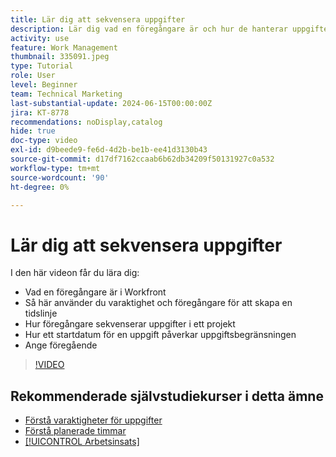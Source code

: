 ```yaml
---
title: Lär dig att sekvensera uppgifter
description: Lär dig vad en föregångare är och hur de hanterar uppgifter i ett projekt. Lär dig sedan att använda varaktighet och föregångare för att skapa en tidslinje.
activity: use
feature: Work Management
thumbnail: 335091.jpeg
type: Tutorial
role: User
level: Beginner
team: Technical Marketing
last-substantial-update: 2024-06-15T00:00:00Z
jira: KT-8778
recommendations: noDisplay,catalog
hide: true
doc-type: video
exl-id: d9beede9-fe6d-4d2b-be1b-ee41d3130b43
source-git-commit: d17df7162ccaab6b62db34209f50131927c0a532
workflow-type: tm+mt
source-wordcount: '90'
ht-degree: 0%

---
```


# Lär dig att sekvensera uppgifter

I den här videon får du lära dig:

* Vad en föregångare är i Workfront
* Så här använder du varaktighet och föregångare för att skapa en tidslinje
* Hur föregångare sekvenserar uppgifter i ett projekt
* Hur ett startdatum för en uppgift påverkar uppgiftsbegränsningen
* Ange föregående

>[!VIDEO](https://video.tv.adobe.com/v/335091/?quality=12&learn=on&enablevpops)

<!---
Learn more urls
There's a lot more you can learn about predecessors, such as dependency type and lag. [!DNL Workfront] recommends getting the basics down first, then pulling those other features into your project planning. If you're curious, here are some articles about additional functionality.
Overview of task predecessors
Create predecessor relationships by chaining tasks
Creating a predecessor relationship on the task list
Overview of lag types
Overview of task dependency types
--->

## Rekommenderade självstudiekurser i detta ämne

* [Förstå varaktigheter för uppgifter](/help/manage-work/tasks/understand-task-durations.md)
* [Förstå planerade timmar](/help/manage-work/tasks/understand-planned-hours.md)
* [[!UICONTROL Arbetsinsats]](/help/manage-work/tasks/understand-work-effort.md)
